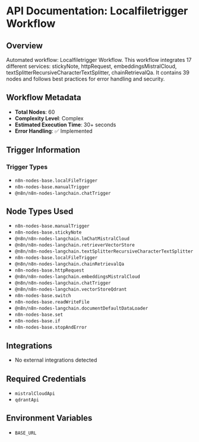 # API Documentation: Localfiletrigger Workflow

## Overview
Automated workflow: Localfiletrigger Workflow. This workflow integrates 17 different services: stickyNote, httpRequest, embeddingsMistralCloud, textSplitterRecursiveCharacterTextSplitter, chainRetrievalQa. It contains 39 nodes and follows best practices for error handling and security.

## Workflow Metadata
- **Total Nodes**: 60
- **Complexity Level**: Complex
- **Estimated Execution Time**: 30+ seconds
- **Error Handling**: ✅ Implemented

## Trigger Information
### Trigger Types
- `n8n-nodes-base.localFileTrigger`
- `n8n-nodes-base.manualTrigger`
- `@n8n/n8n-nodes-langchain.chatTrigger`

## Node Types Used
- `n8n-nodes-base.manualTrigger`
- `n8n-nodes-base.stickyNote`
- `@n8n/n8n-nodes-langchain.lmChatMistralCloud`
- `@n8n/n8n-nodes-langchain.retrieverVectorStore`
- `@n8n/n8n-nodes-langchain.textSplitterRecursiveCharacterTextSplitter`
- `n8n-nodes-base.localFileTrigger`
- `@n8n/n8n-nodes-langchain.chainRetrievalQa`
- `n8n-nodes-base.httpRequest`
- `@n8n/n8n-nodes-langchain.embeddingsMistralCloud`
- `@n8n/n8n-nodes-langchain.chatTrigger`
- `@n8n/n8n-nodes-langchain.vectorStoreQdrant`
- `n8n-nodes-base.switch`
- `n8n-nodes-base.readWriteFile`
- `@n8n/n8n-nodes-langchain.documentDefaultDataLoader`
- `n8n-nodes-base.set`
- `n8n-nodes-base.if`
- `n8n-nodes-base.stopAndError`

## Integrations
- No external integrations detected

## Required Credentials
- `mistralCloudApi`
- `qdrantApi`

## Environment Variables
- `BASE_URL`
